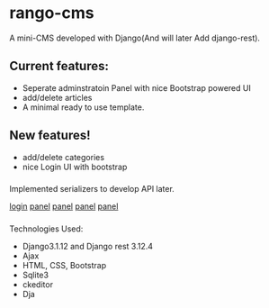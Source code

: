 # rango-cms

A mini-CMS developed with Django(And will later Add django-rest).

## Current features:
- Seperate adminstratoin Panel with nice Bootstrap powered UI
- add/delete articles
- A minimal ready to use template.
## New features!
- add/delete categories
- nice Login UI with bootstrap

### 
Implemented serializers to develop API later.

[login](screenshots/login.jpeg)
[panel](screenshots/panel.jpeg)
[panel](screenshots/panel2.jpeg)
[panel](screenshots/panel3.jpeg)
[panel](screenshots/post.jpeg)


###
Technologies Used:
- Django3.1.12 and Django rest 3.12.4
- Ajax
- HTML, CSS, Bootstrap
- Sqlite3
- ckeditor
- Dja
